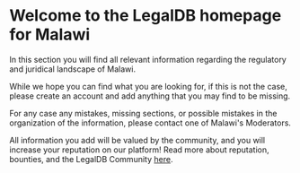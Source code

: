 <!-- TITLE: Malawi -->
<!-- SUBTITLE: Welcome to the legalDB home of Malawi -->

# Welcome to the LegalDB homepage for Malawi

In this section you will find all relevant information regarding the regulatory and juridical landscape of Malawi.

While we hope you can find what you are looking for, if this is not the case, please create an account and add anything that you may find to be missing.

For any case any mistakes, missing sections, or possible mistakes in the organization of the information, please contact one of Malawi's Moderators.

All information you add will be valued by the community, and you will increase your reputation on our platform! Read more about reputation, bounties, and the LegalDB Community [here](http://legaldb.herokuapp.com/legaldb/community).
